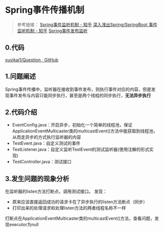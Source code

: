 # Spring事件传播机制

> 参考链接：
> [Spring事件监听机制 - 知乎](https://zhuanlan.zhihu.com/p/101128672)
> [深入浅出Spring/SpringBoot 事件监听机制 - 知乎](https://zhuanlan.zhihu.com/p/145927110)
> [Spring事件发布监听](https://blog.csdn.net/fenglllle/article/details/88370998)

## 0.代码

[xuyikai1/Question · GitHub](https://github.com/xuyikai1/Question)

## 1.问题阐述
Spring事件传播中，监听器在接收到事件发布，则执行事件对应的内容，但是发现事件发布与内容只能同步执行，甚至是两个线程的同步执行，**无法异步执行**

## 2.代码介绍

- EventConfig.java：开启异步，初始化一个简单的线程池，保证ApplicationEventMulticaster类的multicastEvent()方法中能获取到线程池，从而走异步的方式执行监听器的内容
- TestEvent.java：自定义测试的事件
- TestListener.java：自定义监听TestEvent的测试监听器(使用注解的形式实现)
- TestController.java：测试接口

## 3.发生问题的现象分析

在监听器的listen方法打断点，调用测试接口。
发现：
- 原来应该直接返回成功的请求卡在了异步执行的listen方法断点（同步）
- 打印出来的处理请求和处理listen方法的两者线程名称不一样

打断点在ApplicationEventMulticaster类的multicastEvent()方法，查看问题，发现executor为null